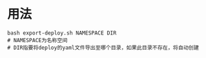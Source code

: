 # 用法
```console
bash export-deploy.sh NAMESPACE DIR
# NAMESPACE为名称空间
# DIR指要将deploy的yaml文件导出至哪个目录，如果此目录不存在，将自动创建
```
